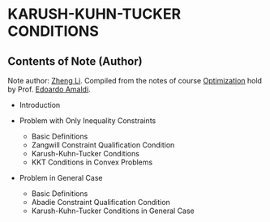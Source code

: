 # KARUSH-KUHN-TUCKER CONDITIONS

## Contents of Note (Author)

Note author: [Zheng Li](https://zhengli95.com). Compiled from the notes of course [Optimization](http://home.deib.polimi.it/amaldi/OPT-17-18.shtml) hold by Prof. [Edoardo Amaldi](https://scholar.google.it/citations?user=_cdyxzwAAAAJ).

+ Introduction

+ Problem with Only Inequality Constraints
  + Basic Definitions
  + Zangwill Constraint Qualification Condition
  + Karush-Kuhn-Tucker Conditions
  + KKT Conditions in Convex Problems

+ Problem in General Case
  + Basic Definitions
  + Abadie Constraint Qualification Condition
  + Karush-Kuhn-Tucker Conditions in General Case